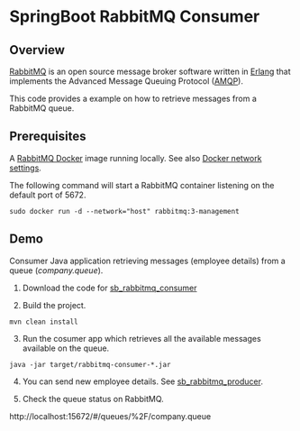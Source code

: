 # SpringBoot RabbitMQ Consumer
## Overview
[RabbitMQ](https://www.rabbitmq.com/) is an open source message broker software written in [Erlang](https://www.erlang.org/) that implements the Advanced Message Queuing Protocol ([AMQP](https://www.amqp.org/)).

This code provides a example on how to retrieve messages from a RabbitMQ queue.

## Prerequisites
A [RabbitMQ Docker](https://hub.docker.com/_/rabbitmq) image running locally.
See also [Docker network settings](https://docs.docker.com/engine/reference/run/#network-settings).

The following command will start a RabbitMQ container listening on the default port of 5672.

```
sudo docker run -d --network="host" rabbitmq:3-management
```


## Demo
Consumer Java application retrieving messages (employee details) from a queue (_company.queue_).

1. Download the code for [sb_rabbitmq_consumer](https://github.com/silvano-squizzato/sb_rabbitmq_consumer)

2. Build the project.
```
mvn clean install
```

3. Run the cosumer app which retrieves all the available messages available on the queue.
```
java -jar target/rabbitmq-consumer-*.jar

```

4. You can send  new employee details.
See [sb_rabbitmq_producer](https://github.com/silvano-squizzato/sb_rabbitmq_producer).


5. Check the queue status on RabbitMQ.

http://localhost:15672/#/queues/%2F/company.queue
